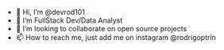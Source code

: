 - 👋 Hi, I’m @devrod101
- 👀 I’m FullStack Dev/Data Analyst
- 💞️ I’m looking to collaborate on open source projects
- 📫 How to reach me, just add me on instagram @rodrigoptrln

<!---
devrod101/devrod101 is a ✨ special ✨ repository because its `README.md` (this file) appears on your GitHub profile.
You can click the Preview link to take a look at your changes.
--->
